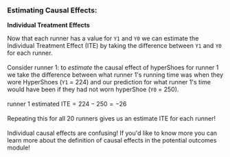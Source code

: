 ### Estimating Causal Effects:
**Individual Treatment Effects**

Now that each runner has a value for `Y1` and `Y0` we can estimate the Individual Treatment Effect (ITE) by taking the difference between `Y1` and `Y0` for each runner. 
<br>
<br>
Consider runner 1: to *estimate* the causal effect of hyperShoes for runner 1 we take the difference between what runner 1's running time was when they wore HyperShoes (`Y1` = 224) and our prediction for what  runner 1's time would have been if they had not worn hyperShoe (`Y0` = 250). 
<br>
<br>
$\text{runner 1 estimated ITE} = 224 - 250 = -26$
<br>
<br>
Repeating this for all 20 runners gives us an estimate ITE for each runner!
<br>
<br>
Individual causal effects are confusing! If you'd like to know more you can learn more about the definition of causal effects in the potential outcomes module!
